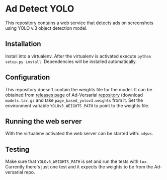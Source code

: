 # Ad Detect YOLO

This repository contains a web service that detects ads on screenshots using
YOLO v.3 object detection model.

## Installation

Install into a virtualenv. After the virtualenv is activated execute
`python setup.py install`. Dependencies will be installed automatically.

## Configuration

This repository doesn't contain the weights file for the model. It can be
obtained from [releases page][1] of Ad-Versarial [repository][2] (download
`models.tar.gz` and take `page_based_yolov3.weights` from it. Set the
environment variable `YOLOv3_WEIGHTS_PATH` to point to the weights file.

## Running the web server

With the virtualenv activated the web server can be started with: `adyws`.

## Testing

Make sure that `YOLOv3_WEIGHTS_PATH` is set and run the tests with `tox`.
Currently there's just one test and it expects the weights to be from the
Ad-versarial repo.

[1]: https://github.com/ftramer/ad-versarial/releases
[2]: https://github.com/ftramer/ad-versarial/
